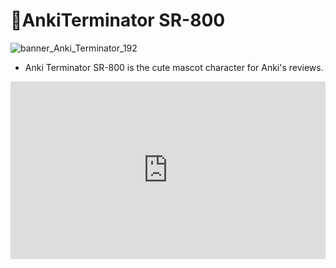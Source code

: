 # 🤖AnkiTerminator SR-800

![banner_Anki_Terminator_192](https://github.com/shigeyukey/AnkiArcade/assets/124401518/fc591dab-b098-4009-bf1c-64529902f603)

* Anki Terminator SR-800 is the cute mascot character for Anki's reviews. 

<iframe src="https://www.youtube.com/embed/XNijnd-0MsA?list=PLZhrgD6s-LFVsEhxRdEHf_OkGVe2YZfeo" frameborder="0" allow="accelerometer; autoplay; clipboard-write; encrypted-media; gyroscope; picture-in-picture" allowfullscreen style="aspect-ratio: 16/9; width: 100%;"></iframe>